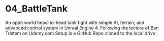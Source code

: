 # 04_BattleTank
An open world head-to-head tank fight with simple AI, terrain, and advanced control system in Unreal Engine 4.
Following the lecture of Ben Tristem on Udemy.com
Setup is a GitHub Repo cloned to the local drive
